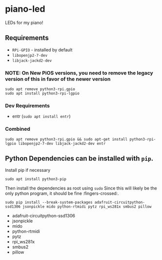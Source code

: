# piano-led

LEDs for my piano!

## Requirements

- `RPi-GPIO` - installed by default
- `libopenjp2-7-dev`
- `libjack-jackd2-dev`

### NOTE: On New PiOS versions, you need to remove the legacy version of this in favor of the newer version
```
sudo apt remove python3-rpi.gpio
sudo apt install python3-rpi-lgpio
```

### Dev Requirements

- entr (`sudo apt install entr`)

### Combined

`sudo apt remove python3-rpi.gpio && sudo apt-get install python3-rpi-lgpio libopenjp2-7-dev libjack-jackd2-dev entr`

## Python Dependencies can be installed with `pip`.

Install pip if necessary

`sudo apt install python3-pip`

Then install the dependencies as root using `sudo` Since this will likely be the only python program, it should be fine :fingers-crossed:.

`sudo pip install --break-system-packages adafruit-circuitpython-ssd1306 jsonpickle mido python-rtmidi pytz rpi_ws281x smbus2 pillow`

- adafruit-circuitpython-ssd1306
- jsonpickle
- mido
- python-rtmidi
- pytz
- rpi_ws281x
- smbus2
- pillow
